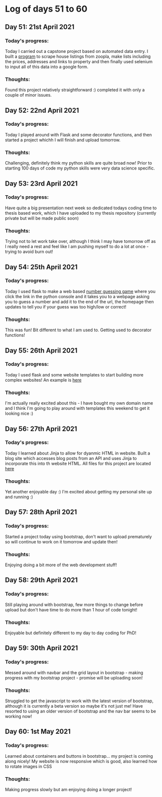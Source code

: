 # Log of days 51 to 60

## Day 51: 21st April 2021

### Today's progress:

Today I carried out a capstone project based on automated data entry. I built a [program](https://github.com/blain1995/100DaysOfCode/blob/main/scripts/days51to60/day51/data_entry.py) to scrape house listings from zoopla, make lists including the prices, addresses and links to property and then finally used selenium to input all of this data into a google form.

### Thoughts:

Found this project relatively straightforward :) completed it with only a couple of minor issues.

## Day 52: 22nd April 2021

### Today's progress:

Today I played around with Flask and some decorator functions, and then started a project whichh I will finish and upload tomorrow.

### Thoughts:

Challenging, definitely think my python skills are quite broad now! Prior to starting 100 days of code my python skills were very data science specific.

## Day 53: 23rd April 2021

### Today's progress: 

Have quite a big presentation next week so dedicated todays coding time to thesis based work, which I have uploaded to my thesis repository (currently private but will be made public soon)

### Thoughts:

Trying not to let work take over, although I think I may have tomorrow off as I really need a rest and feel like I am pushing myself to do a lot at once - trying to avoid burn out!

## Day 54: 25th April 2021

### Today's progress:

Today I used flask to make a web based [number guessing game](https://github.com/blain1995/100DaysOfCode/blob/main/scripts/days51to60/day54/number_guess.py) where you click the link in the python console and it takes you to a webpage asking you to guess a number and add it to the end of the url, the homepage then updates to tell you if your guess was too high/low or correct!

### Thoughts:

This was fun! Bit different to what I am used to. Getting used to decorator functions!

## Day 55: 26th April 2021

### Today's progress:

Today I used flask and some website templates to start building more complex websites! An example is [here](https://github.com/blain1995/100DaysOfCode/blob/main/scripts/days51to60/day55/name_card) 

### Thoughts:

I'm actually really excited about this - I have bought my own domain name and I think I'm going to play around with templates this weekend to get it looking nice :)

## Day 56: 27th April 2021

### Today's progress:

Today I learned about Jinja to allow for dyanmic HTML in website. Built a blog site which accesses blog posts from an API and uses Jinja to incorporate this into th website HTML. All files for this project are located [here](https://github.com/blain1995/100DaysOfCode/blob/main/scripts/days51to60/day56)

### Thoughts:

Yet another enjoyable day :) I'm excited about getting my personal site up and running :)

## Day 57: 28th April 2021

### Today's progress:

Started a project today using bootstrap, don't want to upload prematurely so will continue to work on it tomorrow and update then!

### Thoughts:

Enjoying doing a bit more of the web development stuff!

## Day 58: 29th April 2021

### Today's progress:

Still playing around with bootstrap, few more things to change before upload but don't have time to do more than 1 hour of code tonight!

### Thoughts:

Enjoyable but definitely different to my day to day coding for PhD!

## Day 59: 30th April 2021

### Today's progress:

Messed around with navbar and the grid layout in bootstrap - making progress with my bootstrap project - promise will be uploading soon!

### Thoughts:

Struggled to get the javascript to work with the latest version of bootstrap, although it is currently a beta version so maybe it's not just me! Have resorted to using an older version of bootstrap and the nav bar seems to be working now!

## Day 60: 1st May 2021

### Today's progress:

Learned about containers and buttons in bootstrap... my project is coming along nicely! My website is now responsive which is good, also learned how to rotate images in CSS

### Thoughts:

Making progress slowly but am enjoying doing a longer project!
